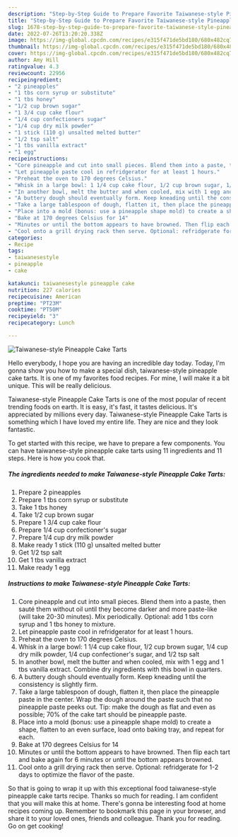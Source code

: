 ```yaml
---
description: "Step-by-Step Guide to Prepare Favorite Taiwanese-style Pineapple Cake Tarts"
title: "Step-by-Step Guide to Prepare Favorite Taiwanese-style Pineapple Cake Tarts"
slug: 1678-step-by-step-guide-to-prepare-favorite-taiwanese-style-pineapple-cake-tarts
date: 2022-07-26T13:20:20.338Z
image: https://img-global.cpcdn.com/recipes/e315f471de5bd180/680x482cq70/taiwanese-style-pineapple-cake-tarts-recipe-main-photo.jpg
thumbnail: https://img-global.cpcdn.com/recipes/e315f471de5bd180/680x482cq70/taiwanese-style-pineapple-cake-tarts-recipe-main-photo.jpg
cover: https://img-global.cpcdn.com/recipes/e315f471de5bd180/680x482cq70/taiwanese-style-pineapple-cake-tarts-recipe-main-photo.jpg
author: Amy Hill
ratingvalue: 4.3
reviewcount: 22956
recipeingredient:
- "2 pineapples"
- "1 tbs corn syrup or substitute"
- "1 tbs honey"
- "1/2 cup brown sugar"
- "1 3/4 cup cake flour"
- "1/4 cup confectioners sugar"
- "1/4 cup dry milk powder"
- "1 stick (110 g) unsalted melted butter"
- "1/2 tsp salt"
- "1 tbs vanilla extract"
- "1 egg"
recipeinstructions:
- "Core pineapple and cut into small pieces. Blend them into a paste, then sauté them without oil until they become darker and more paste-like (will take 20-30 minutes). Mix periodically. Optional: add 1 tbs corn syrup and 1 tbs honey to mixture."
- "Let pineapple paste cool in refridgerator for at least 1 hours."
- "Preheat the oven to 170 degrees Celsius."
- "Whisk in a large bowl: 1 1/4 cup cake flour, 1/2 cup brown sugar, 1/4 cup dry milk powder, 1/4 cup confectioner&#39;s sugar, and 1/2 tsp salt"
- "In another bowl, melt the butter and when cooled, mix with 1 egg and 1 tbs vanilla extract. Combine dry ingredients with this bowl in quarters."
- "A buttery dough should eventually form. Keep kneading until the consistency is slightly firm."
- "Take a large tablespoon of dough, flatten it, then place the pineapple paste in the center. Wrap the dough around the paste such that no pineapple paste peeks out. Tip: make the dough as flat and even as possible; 70% of the cake tart should be pineapple paste."
- "Place into a mold (bonus: use a pineapple shape mold) to create a shape, flatten to an even surface, load onto baking tray, and repeat for each."
- "Bake at 170 degrees Celsius for 14"
- "Minutes or until the bottom appears to have browned. Then flip each tart and bake again for 6 minutes or until the bottom appears browned."
- "Cool onto a grill drying rack then serve. Optional: refridgerate for 1-2 days to optimize the flavor of the paste."
categories:
- Recipe
tags:
- taiwanesestyle
- pineapple
- cake

katakunci: taiwanesestyle pineapple cake 
nutrition: 227 calories
recipecuisine: American
preptime: "PT23M"
cooktime: "PT50M"
recipeyield: "3"
recipecategory: Lunch

---
```



![Taiwanese-style Pineapple Cake Tarts](https://img-global.cpcdn.com/recipes/e315f471de5bd180/680x482cq70/taiwanese-style-pineapple-cake-tarts-recipe-main-photo.jpg)

Hello everybody, I hope you are having an incredible day today. Today, I'm gonna show you how to make a special dish, taiwanese-style pineapple cake tarts. It is one of my favorites food recipes. For mine, I will make it a bit unique. This will be really delicious.

Taiwanese-style Pineapple Cake Tarts is one of the most popular of recent trending foods on earth. It is easy, it's fast, it tastes delicious. It's appreciated by millions every day. Taiwanese-style Pineapple Cake Tarts is something which I have loved my entire life. They are nice and they look fantastic.




To get started with this recipe, we have to prepare a few components. You can have taiwanese-style pineapple cake tarts using 11 ingredients and 11 steps. Here is how you cook that.

<!--inarticleads1-->

##### The ingredients needed to make Taiwanese-style Pineapple Cake Tarts:

1. Prepare 2 pineapples
1. Prepare 1 tbs corn syrup or substitute
1. Take 1 tbs honey
1. Take 1/2 cup brown sugar
1. Prepare 1 3/4 cup cake flour
1. Prepare 1/4 cup confectioner&#39;s sugar
1. Prepare 1/4 cup dry milk powder
1. Make ready 1 stick (110 g) unsalted melted butter
1. Get 1/2 tsp salt
1. Get 1 tbs vanilla extract
1. Make ready 1 egg




<!--inarticleads2-->

##### Instructions to make Taiwanese-style Pineapple Cake Tarts:

1. Core pineapple and cut into small pieces. Blend them into a paste, then sauté them without oil until they become darker and more paste-like (will take 20-30 minutes). Mix periodically. Optional: add 1 tbs corn syrup and 1 tbs honey to mixture.
1. Let pineapple paste cool in refridgerator for at least 1 hours.
1. Preheat the oven to 170 degrees Celsius.
1. Whisk in a large bowl: 1 1/4 cup cake flour, 1/2 cup brown sugar, 1/4 cup dry milk powder, 1/4 cup confectioner&#39;s sugar, and 1/2 tsp salt
1. In another bowl, melt the butter and when cooled, mix with 1 egg and 1 tbs vanilla extract. Combine dry ingredients with this bowl in quarters.
1. A buttery dough should eventually form. Keep kneading until the consistency is slightly firm.
1. Take a large tablespoon of dough, flatten it, then place the pineapple paste in the center. Wrap the dough around the paste such that no pineapple paste peeks out. Tip: make the dough as flat and even as possible; 70% of the cake tart should be pineapple paste.
1. Place into a mold (bonus: use a pineapple shape mold) to create a shape, flatten to an even surface, load onto baking tray, and repeat for each.
1. Bake at 170 degrees Celsius for 14
1. Minutes or until the bottom appears to have browned. Then flip each tart and bake again for 6 minutes or until the bottom appears browned.
1. Cool onto a grill drying rack then serve. Optional: refridgerate for 1-2 days to optimize the flavor of the paste.




So that is going to wrap it up with this exceptional food taiwanese-style pineapple cake tarts recipe. Thanks so much for reading. I am confident that you will make this at home. There's gonna be interesting food at home recipes coming up. Remember to bookmark this page in your browser, and share it to your loved ones, friends and colleague. Thank you for reading. Go on get cooking!

